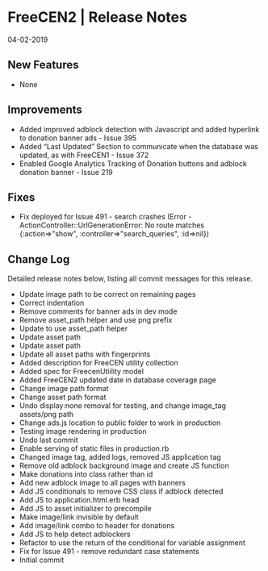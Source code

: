 __FreeCEN2 | Release Notes__
  =======================
  04-02-2019

  __New Features__
  ----------------

  * None


  __Improvements__
  ----------------

  * Added improved adblock detection with Javascript and added hyperlink to donation banner ads - Issue 395
  * Added “Last Updated” Section to communicate when the database was updated, as with FreeCEN1 - Issue 372
  * Enabled Google Analytics Tracking of Donation buttons and adblock donation banner - Issue 219 



  __Fixes__
  ---------

  * Fix deployed for Issue 491 - search crashes (Error - ActionController::UrlGenerationError: No route matches {:action=>"show", :controller=>"search_queries", :id=>nil}) 


  __Change Log__
  ----------------

  Detailed release notes below, listing all commit messages for this release.


* Update image path to be correct on remaining pages
* Correct indentation
* Remove comments for banner ads in dev mode
* Remove asset_path helper and use png prefix
* Update to use asset_path helper
* Update asset path
* Update asset path
* Update all asset paths with fingerprints
* Added description for FreeCEN utility collection
* Added spec for FreecenUtiility model
* Added FreeCEN2 updated date in database coverage page
* Change image path format
* Change asset path format
* Undo display:none removal for testing, and change image_tag assets/png path
* Change ads.js location to public folder to work in production
* Testing image rendering in production
* Undo last commit
* Enable serving of static files in production.rb
* Changed image tag, added logs, removed JS application tag
* Remove old adblock background image and create JS function
* Make donations into class rather than id
* Add new adblock image to all pages with banners
* Add JS conditionals to remove CSS class if adblock detected
* Add JS to application.html.erb head
* Add JS to asset initializer to precompile
* Make image/link invisible by default
* Add image/link combo to header for donations
* Add JS to help detect adblockers
* Refactor to use the return of the conditional for variable assignment
* Fix for Issue 491 - remove redundant case statements
* Initial commit
